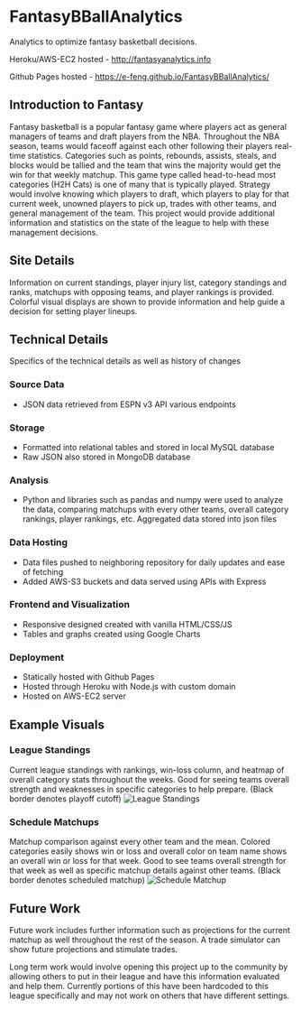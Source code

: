 # FantasyBBallAnalytics
Analytics to optimize fantasy basketball decisions.

Heroku/AWS-EC2 hosted - http://fantasyanalytics.info

Github Pages hosted - https://e-feng.github.io/FantasyBBallAnalytics/

## Introduction to Fantasy
Fantasy basketball is a popular fantasy game where players act as general managers of teams and draft players from the NBA. Throughout the NBA season, teams would faceoff against each other following their players real-time statistics. Categories such as points, rebounds, assists, steals, and blocks would be tallied and the team that wins the majority would get the win for that weekly matchup. This game type called head-to-head most categories (H2H Cats) is one of many that is typically played. Strategy would involve knowing which players to draft, which players to play for that current week, unowned players to pick up, trades with other teams, and general management of the team. This project would provide additional information and statistics on the state of the league to help with these management decisions.

## Site Details
Information on current standings, player injury list, category standings and ranks, matchups with opposing teams, and player rankings is provided. Colorful visual displays are shown to provide information and help guide a decision for setting player lineups.

## Technical Details
Specifics of the technical details as well as history of changes
### Source Data
* JSON data retrieved from ESPN v3 API various endpoints
### Storage 
* Formatted into relational tables and stored in local MySQL database
* Raw JSON also stored in MongoDB database 
### Analysis
* Python and libraries such as pandas and numpy were used to analyze the data, comparing matchups with every other teams, overall category rankings, player rankings, etc. Aggregated data stored into json files
### Data Hosting
* Data files pushed to neighboring repository for daily updates and ease of fetching
* Added AWS-S3 buckets and data served using APIs with Express
### Frontend and Visualization
* Responsive designed created with vanilla HTML/CSS/JS
* Tables and graphs created using Google Charts
### Deployment
* Statically hosted with Github Pages
* Hosted through Heroku with Node.js with custom domain
* Hosted on AWS-EC2 server

## Example Visuals
### League Standings
Current league standings with rankings, win-loss column, and heatmap of overall category stats throughout the weeks. Good for seeing teams overall strength and weaknesses in specific categories to help prepare. (Black border denotes playoff cutoff)
![League Standings](https://i.imgur.com/q82IisH.png)

### Schedule Matchups
Matchup comparison against every other team and the mean. Colored categories easily shows win or loss and overall color on team name shows an overall win or loss for that week. Good to see teams overall strength for that week as well as specific matchup details against other teams. (Black border denotes scheduled matchup)
![Schedule Matchup](https://i.imgur.com/Umw74jF.png)

## Future Work
Future work includes further information such as projections for the current matchup as well throughout the rest of the season. A trade simulator can show future projections and stimulate trades.

Long term work would involve opening this project up to the community by allowing others to put in their league and have this information evaluated and help them. Currently portions of this have been hardcoded to this league specifically and may not work on others that have different settings. 
